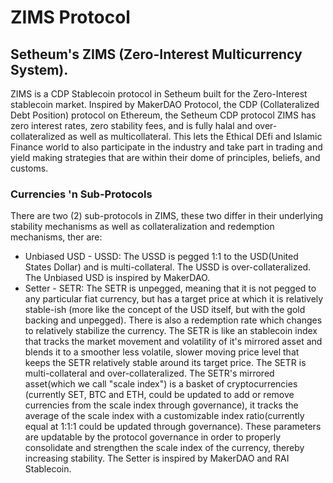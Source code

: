 # ZIMS Protocol

## Setheum's ZIMS (Zero-Interest Multicurrency System).

ZIMS is a CDP Stablecoin protocol in Setheum built for the Zero-Interest stablecoin market. Inspired by MakerDAO Protocol, the CDP (Collateralized Debt Position) protocol on Ethereum, the Setheum CDP protocol ZIMS has zero interest rates, zero stability fees, and is fully halal and over-collateralized as well as multicollateral. This lets the Ethical DEfi and Islamic Finance world to also participate in the industry and take part in trading and yield making strategies that are within their dome of principles, beliefs, and customs.

### Currencies 'n Sub-Protocols

There are two (2) sub-protocols in ZIMS, these two differ in their underlying stability mechanisms as well as collateralization and redemption mechanisms, ther are:
 * Unbiased USD - USSD: The USSD is pegged 1:1 to the USD(United States Dollar) and is multi-collateral. The USSD is over-collateralized. The Unbiased USD is inspired by MakerDAO.
 * Setter - SETR: The SETR is unpegged, meaning that it is not pegged to any particular fiat currency, but has a target price at which it is relatively stable-ish (more like the concept of the USD itself, but with the gold backing and unpegged). There is also a redemption rate which changes to relatively stabilize the currency. The SETR is like an stablecoin index that tracks the market movement and volatility of it's mirrored asset and blends it to a smoother less volatile, slower moving price level that keeps the SETR relatively stable around its target price. The SETR is multi-collateral and over-collateralized. The SETR's mirrored asset(which we call "scale index") is a basket of cryptocurrencies (currently SET, BTC and ETH, could be updated to add or remove currencies from the scale index through governance), it tracks the average of the scale index with a customizable index ratio(currently equal at 1:1:1 could be updated through governance). These parameters are updatable by the protocol governance in order to properly consolidate and strengthen the scale index of the currency, thereby increasing stability. The Setter is inspired by MakerDAO and RAI Stablecoin.
